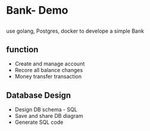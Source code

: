 # Bank- Demo

##

use golang, Postgres, docker to develope a simple Bank

## function

- Create and manage account
- Recore all balance changes
- Money transfer transaction

## Database Design
- Design DB schema - SQL
- Save and share DB diagram
- Generate SQL code


